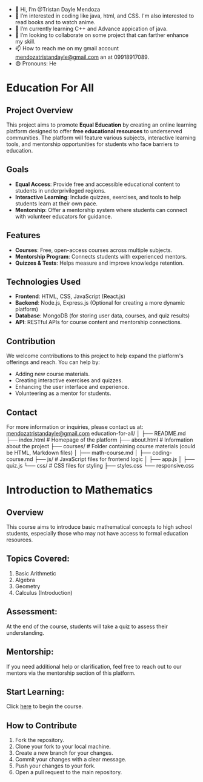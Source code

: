 - 👋 Hi, I’m @Tristan Dayle Mendoza
- 👀 I’m interested in coding like java, html, and CSS. I'm also interested to read books and to watch anime. 
- 🌱 I’m currently learning C++ and Advance appication of java.
- 💞️ I’m looking to collaborate on some project that can farther enhance my skill.
- 📫 How to reach me on my gmail account mendozatristandayle@gmail.com an at 09918917089.
- 😄 Pronouns: He

<!---
Tristan1517/Tristan1517 is a ✨ special ✨ repository because its `README.md` (this file) appears on your GitHub profile.
You can click the Preview link to take a look at your changes.
--->

# Education For All

## Project Overview
This project aims to promote **Equal Education** by creating an online learning platform designed to offer **free educational resources** to underserved communities. The platform will feature various subjects, interactive learning tools, and mentorship opportunities for students who face barriers to education.

## Goals
- **Equal Access**: Provide free and accessible educational content to students in underprivileged regions.
- **Interactive Learning**: Include quizzes, exercises, and tools to help students learn at their own pace.
- **Mentorship**: Offer a mentorship system where students can connect with volunteer educators for guidance.

## Features
- **Courses**: Free, open-access courses across multiple subjects.
- **Mentorship Program**: Connects students with experienced mentors.
- **Quizzes & Tests**: Helps measure and improve knowledge retention.

## Technologies Used
- **Frontend**: HTML, CSS, JavaScript (React.js)
- **Backend**: Node.js, Express.js (Optional for creating a more dynamic platform)
- **Database**: MongoDB (for storing user data, courses, and quiz results)
- **API**: RESTful APIs for course content and mentorship connections.

## Contribution
We welcome contributions to this project to help expand the platform's offerings and reach. You can help by:
- Adding new course materials.
- Creating interactive exercises and quizzes.
- Enhancing the user interface and experience.
- Volunteering as a mentor for students.

## Contact
For more information or inquiries, please contact us at: mendozatristandayle@gmail.com
education-for-all/
│
├── README.md
├── index.html              # Homepage of the platform
├── about.html              # Information about the project
├── courses/                # Folder containing course materials (could be HTML, Markdown files)
│   ├── math-course.md
│   ├── coding-course.md
├── js/                     # JavaScript files for frontend logic
│   ├── app.js
│   ├── quiz.js
└── css/                    # CSS files for styling
    ├── styles.css
    └── responsive.css

# Introduction to Mathematics

## Overview
This course aims to introduce basic mathematical concepts to high school students, especially those who may not have access to formal education resources.

## Topics Covered:
1. Basic Arithmetic
2. Algebra
3. Geometry
4. Calculus (Introduction)

## Assessment:
At the end of the course, students will take a quiz to assess their understanding.

## Mentorship:
If you need additional help or clarification, feel free to reach out to our mentors via the mentorship section of this platform.

## Start Learning:
Click [here](#) to begin the course.

## How to Contribute
1. Fork the repository.
2. Clone your fork to your local machine.
3. Create a new branch for your changes.
4. Commit your changes with a clear message.
5. Push your changes to your fork.
6. Open a pull request to the main repository.



